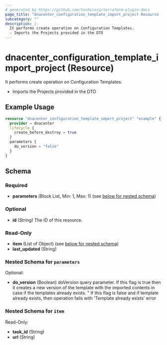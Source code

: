 ```yaml
---
# generated by https://github.com/hashicorp/terraform-plugin-docs
page_title: "dnacenter_configuration_template_import_project Resource - terraform-provider-dnacenter"
subcategory: ""
description: |-
  It performs create operation on Configuration Templates.
  - Imports the Projects provided in the DTO
---
```


# dnacenter_configuration_template_import_project (Resource)

It performs create operation on Configuration Templates.
- Imports the Projects provided in the DTO

## Example Usage

```terraform
resource "dnacenter_configuration_template_import_project" "example" {
  provider = dnacenter
  lifecycle {
    create_before_destroy = true
  }
  parameters {
    do_version = "false"
  }
}
```

<!-- schema generated by tfplugindocs -->
## Schema

### Required

- **parameters** (Block List, Min: 1, Max: 1) (see [below for nested schema](#nestedblock--parameters))

### Optional

- **id** (String) The ID of this resource.

### Read-Only

- **item** (List of Object) (see [below for nested schema](#nestedatt--item))
- **last_updated** (String)

<a id="nestedblock--parameters"></a>
### Nested Schema for `parameters`

Optional:

- **do_version** (Boolean) doVersion query parameter. If this flag is true then it creates a new version of the template with the imported contents in case if the templates already exists. " If this flag is false and if template already exists, then operation fails with 'Template already exists' error


<a id="nestedatt--item"></a>
### Nested Schema for `item`

Read-Only:

- **task_id** (String)
- **url** (String)


